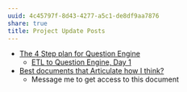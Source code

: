 ```yaml
---
uuid: 4c45797f-8d43-4277-a5c1-de8df9aa7876
share: true
title: Project Update Posts
---
```

* [The 4 Step plan for Question Engine](/9dfba51c-8092-411d-859b-9acf356ec385)
	* [ETL to Question Engine, Day 1](/undefined)
* [Best documents that Articulate how I think?](/undefined)
	* Message me to get access to this document